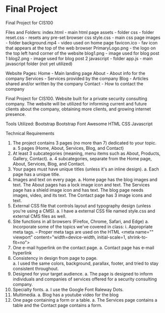 # Final Project
 Final Project for CIS100

 Files and Folders:
 index.html - main html page
 assets - folder
    css - folder
        reset.css - resets any pre-set browser css
        style.css - main css page
    images - folder
        background.mp4 - video used on home page
        favicon.ico - fav icon that appears at the top of the web browser
        PrimaryLogo.png - the logo on the top left hand corner of the website
        blog1.png - image used for blog post 1
        blog2.png - image used for blog post 2
    javascript - folder
        app.js - main javascript folder (not yet utilized)

Website Pages:
Home - Main landing page
About - About info for the company
Services - Services provided by the company
Blog - Articles shared and/or written by the company
Contact - How to contact the company

Final Project for CIS100. Website built for a private security consulting company. 
The website will be utilized for informing current and future clients about the company, 
obtaining more clients, and growing internet presence. 

Tools Utilized:
Bootstrap 
Bootstrap Font Awesome
HTML
CSS
Javascript

Technical Requirements
1.	The project contains 3 pages (no more than 7) dedicated to your topic.
        a.	5 pages (Home, About, Services, Blog, and Contact)
2.	At least 3 subcategories (meaning, menu items such as About, Products, Gallery, Contact).
        a.	4 subcategories, separate from the Home page, About, Services, Blog, and Contact. 
3.	Your pages must have unique titles (unless it's an inline design). 
        a.	Each page has a unique title.
4.	Images and text on every page.
        a.	Home page has the blog images and text. The About pages has a lock image icon and text. The Services page has a shield image icon and has text. The blog page needs images, video, and its text. The Contact page has 3 image icons and text. 
5.	External CSS file that controls layout and typography design (unless you're using a CMS). 
        a.	I have a external CSS file named style.css and external CMS files as well. 
6.	Site functions in all browsers (Firefox, Chrome, Safari, and Edge)
        a.	Incorporate some of the topics we've covered in class:
            i.	Appropriate meta tags. – Proper meta tags are used on the HTML 
                 <meta charset="utf-8"> <meta name="" viewport" content="width=device-width, initial-scale=1, shrink-to-fit=no">	
7.	One e-mail hyperlink on the contact page. 
        a. Contact page has e-mail hyperlink
8. Consistency in design from page to page.     
        a. I used the same colors, background, parallax, footer, and tried to stay consistent throughout. 
9. Designed for your target audience. 
        a. The page is designed to inform individuals and companies of services offered for a security consulting company. 
10. Specialty fonts. 
        a. I use the Google Font Raleway Dots. 
11.	Multimedia. 
        a. Blog has a youtube video for the blog
12. One page containing a form or a table. 
        a. The Services page contains a table and the Contact page contains a form. 




